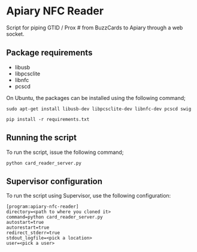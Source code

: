 # Apiary NFC Reader

Script for piping GTID / Prox # from BuzzCards to Apiary through a web socket.


## Package requirements

* libusb
* libpcsclite
* libnfc
* pcscd

On Ubuntu, the packages can be installed using the following command;

```
sudo apt-get install libusb-dev libpcsclite-dev libnfc-dev pcscd swig
```

```
pip install -r requirements.txt
```

## Running the script

To run the script, issue the following command;

```
python card_reader_server.py
```

## Supervisor configuration

To run the script using Supervisor, use the following configuration:

```
[program:apiary-nfc-reader]
directory=<path to where you cloned it>
command=python card_reader_server.py
autostart=true
autorestart=true
redirect_stderr=true
stdout_logfile=<pick a location>
user=<pick a user>
```
